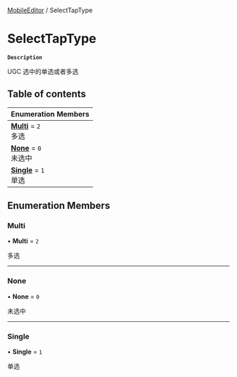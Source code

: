 [MobileEditor](../modules/MobileEditor.MobileEditor.md) / SelectTapType

# SelectTapType <Badge type="tip" text="Enumeration" /> 

**`Description`**

UGC 选中的单选或者多选

## Table of contents

| Enumeration Members |
| :-----|
| **[Multi](MobileEditor.SelectTapType.md#multi)** = ``2`` <br> 多选|
| **[None](MobileEditor.SelectTapType.md#none)** = ``0`` <br> 未选中|
| **[Single](MobileEditor.SelectTapType.md#single)** = ``1`` <br> 单选|

## Enumeration Members

### Multi  

• **Multi** = ``2``

多选

___

### None  

• **None** = ``0``

未选中

___

### Single  

• **Single** = ``1``

单选
